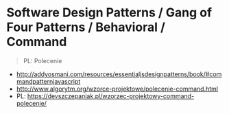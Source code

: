# Software Design Patterns / Gang of Four Patterns / Behavioral / Command

> PL: Polecenie

* <http://addyosmani.com/resources/essentialjsdesignpatterns/book/#commandpatternjavascript>
* <http://www.algorytm.org/wzorce-projektowe/polecenie-command.html>
* PL: <https://devszczepaniak.pl/wzorzec-projektowy-command-polecenie/>
